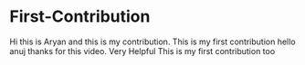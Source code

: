 # First-Contribution
Hi this is Aryan and this is my contribution.
This is my first contribution
hello anuj thanks for this video. Very Helpful
This is my first contribution too
